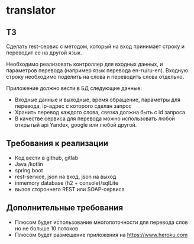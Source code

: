 # translator
## ТЗ
Сделать rest-сервис с методом, который на вход принимает строку и переводит ее на другой язык. 

Необходимо реализовать контроллер для входных данных, и параметров перевода (например язык перевода en-ru/ru-en). 
Входную строку необходимо поделить на слова и переводить слова отдельно.

Приложение должно вести в БД следующие данные:

- Входные данные и выходные, время обращение, параметры для перевода, ip-адрес с которого сделан запрос
- Хранить перевод каждого слова, связка должна быть с id запроса
- В качестве сервиса для перевода можно использовать любой открытый api Yandex, google или любой другой.

## Требования к реализации
- Код вести в github, gitlab
- Java /kotlin
- spring boot
- rest-service, json на вход, json на выход
- inmemory database (h2 + console)/sqlLite
- вызов стороннего REST или SOAP-сервиса
## Дополнительные требования
- Плюсом будет использование многопоточности для перевода слов но не больше 10 потоков
- Плюсом будет размещение приложения на https://www.heroku.com
